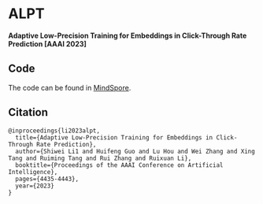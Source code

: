# ALPT

**Adaptive Low-Precision Training for Embeddings in Click-Through Rate Prediction [AAAI 2023]**

## Code

The code can be found in [MindSpore](https://gitee.com/mindspore/models/tree/master/research/recommend/ALPT).


## Citation
```
@inproceedings{li2023alpt,
  title={Adaptive Low-Precision Training for Embeddings in Click-Through Rate Prediction},
  author={Shiwei Li1 and Huifeng Guo and Lu Hou and Wei Zhang and Xing Tang and Ruiming Tang and Rui Zhang and Ruixuan Li},
  booktitle={Proceedings of the AAAI Conference on Artificial Intelligence},
  pages={4435-4443},
  year={2023}
}
```
